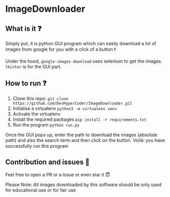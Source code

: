 # ImageDownloader

## What is it ❓ 
Simply put, it is python GUI program which can easily download a lot of images from google for you with a click of a button ❗ 

Under the hood, ```google-images-download``` uses selenium to get the images. ```tkinter``` is for the GUI part.

## How to run ❓ 
1. Clone this repo: ```git clone https://github.com/DevHyperCoder/ImageDownloader.git```
2. Initialise a virtualenv ```python3 -m virtualenv venv```
3. Activate the virtualenv
4. Install the required packages ```pip install -r requirements.txt```
5. Run the program ```python run.py```

Once the GUI pops up, enter the path to download the images (absolute path) and also the search term and then click on the button. Voilà❕ you have successfully run this program

## Contribution and issues 🐛 
Feel free to open a PR or a Issue or even star it 😇 

Please Note: All images downloaded by this software should be only used for educational use or for fair use
